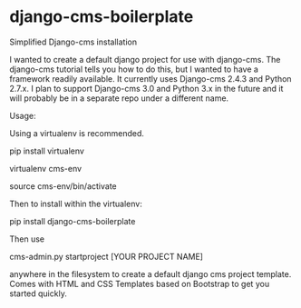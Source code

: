 django-cms-boilerplate
======================

Simplified Django-cms installation

I wanted to create a default django project for use with django-cms.  The django-cms tutorial tells you how to do this, but I wanted to have a framework readily available.  It currently uses Django-cms 2.4.3 and Python 2.7.x.  I plan to support Django-cms 3.0 and Python 3.x in the future and it will probably be in a separate repo under a different name.

Usage:

Using a virtualenv is recommended.

pip install virtualenv

virtualenv cms-env

source cms-env/bin/activate

Then to install within the virtualenv:

pip install django-cms-boilerplate

Then use

cms-admin.py startproject [YOUR PROJECT NAME]

anywhere in the filesystem to create a default django cms project template.  Comes with HTML and CSS Templates based on Bootstrap to get you started quickly.
